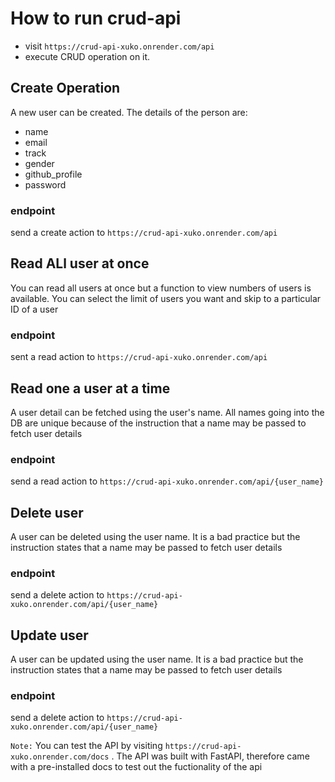 # How to run crud-api
- visit `https://crud-api-xuko.onrender.com/api`
- execute CRUD operation on it.
  
## Create Operation
A new user can be created. The details of the person are:
- name
- email
- track
- gender
- github_profile
- password
### endpoint
send a create action to 
`https://crud-api-xuko.onrender.com/api`
  
## Read ALl user at once 
You can read all users at once but a function to view numbers of users is available. 
You can select the limit of users you want and skip to a particular ID of a user
### endpoint
sent a read action to 
`https://crud-api-xuko.onrender.com/api`

## Read one a user at a time
A user detail can be fetched using the user's name. 
All names going into the DB are unique because of the instruction that a name may be passed to fetch user details
### endpoint
send a read action to 
`https://crud-api-xuko.onrender.com/api/{user_name}`

## Delete user
A user can be deleted using the user name. It is a bad practice but the instruction states that a name may be passed to fetch user details
### endpoint
send a delete action to 
`https://crud-api-xuko.onrender.com/api/{user_name}`

## Update user
A user can be updated using the user name. It is a bad practice but the instruction states that a name may be passed to fetch user details
### endpoint
send a delete action to 
`https://crud-api-xuko.onrender.com/api/{user_name}`

`Note:` You can test the API by visiting `https://crud-api-xuko.onrender.com/docs` . The API was built with FastAPI, therefore came with a pre-installed docs to test out the fuctionality of the api 
